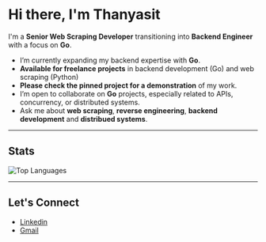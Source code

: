 # Hi there, I'm Thanyasit 

I'm a **Senior Web Scraping Developer** transitioning into **Backend Engineer** with a focus on **Go**. 

- I’m currently expanding my backend expertise with **Go**.
- **Available for freelance projects** in backend development (Go) and web scraping (Python)
- **Please check the pinned project for a demonstration** of my work.
- I’m open to collaborate on **Go** projects, especially related to APIs, concurrency, or distributed systems.
- Ask me about **web scraping**, **reverse engineering**, **backend development** and **distribued systems**.

---

## Stats

![Top Languages](https://github-readme-stats.vercel.app/api/top-langs/?username=opplieam&theme=dark&hide=Jupyter%20Notebook&size_weight=0.5&count_weight=0.5)

---

## Let's Connect

- [Linkedin](https://www.linkedin.com/in/thanyasit-l/)
- [Gmail](mailto:opp.thanyasit@gmail.com)

